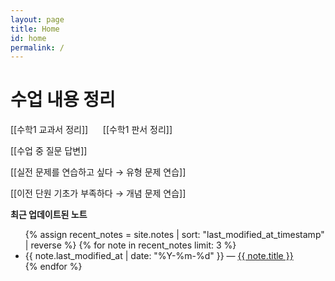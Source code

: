 ```yaml
---
layout: page
title: Home
id: home
permalink: /
---
```


# 수업 내용 정리
[[수학1 교과서 정리]]  &nbsp;&nbsp;&nbsp;&nbsp; [[수학1 판서 정리]]

[[수업 중 질문 답변]]

[[실전 문제를 연습하고 싶다 → 유형 문제 연습]]

[[이전 단원 기초가 부족하다 → 개념 문제 연습]]


<strong>최근 업데이트된 노트</strong>

<ul>
  {% assign recent_notes = site.notes | sort: "last_modified_at_timestamp" | reverse %}
  {% for note in recent_notes limit: 3 %}
    <li>
      {{ note.last_modified_at | date: "%Y-%m-%d" }} — <a class="internal-link" href="{{ note.url }}">{{ note.title }}</a>
    </li>
  {% endfor %}
</ul>

<style>
  .wrapper {
    max-width: 46em;
  }
</style>
